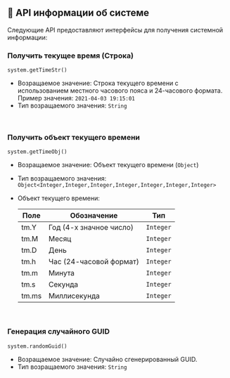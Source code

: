<!-- translated -->
<!-- by shishkevichd -->

## 📜 API информации об системе

Следующие API предоставляют интерфейсы для получения системной информации:

### Получить текущее время (Строка)

`system.getTimeStr()`

- Возращаемое значение: Строка текущего времени с использованием местного часового пояса и 24-часового формата.
  Пример значения: `2021-04-03 19:15:01`
- Тип возращаемого значения: `String`

<br>

### Получить объект текущего времени

`system.getTimeObj()`

- Возращаемое значение: Объект текущего времени (`Object`)

- Тип возращаемого значения:  `Object<Integer,Integer,Integer,Integer,Integer,Integer,Integer>`

- Объект текущего времени:

  | Поле | Обозначение              | Тип |
  | ----- | -------------------- | --------- |
  | tm.Y  | Год (4-х значное число)| `Integer` |
  | tm.M  | Месяц          | `Integer` |
  | tm.D  | День            | `Integer` |
  | tm.h  | Час (24-часовой формат)|`Integer` |
  | tm.m  | Минута         | `Integer` |
  | tm.s  | Секунда        | `Integer` |
  | tm.ms | Миллисекунда    | `Integer` |

<br>

### Генерация случайного GUID

`system.randomGuid()` 

- Возращаемое значение: Случайно сгенерированный GUID.
- Тип возращаемого значения:  `String`

<br>